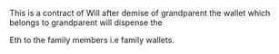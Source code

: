 This is a contract of Will after demise of grandparent the wallet which belongs to grandparent will dispense the 

Eth to the family members i.e family wallets.
